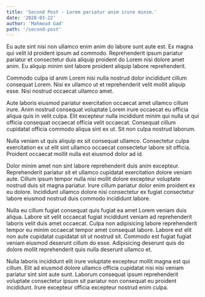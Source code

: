 ```yaml
---
title: 'Second Post - Lorem pariatur anim irure minim.'
date: '2020-03-22'
author: 'Mahmoud Gad'
path: '/second-post'
---
```


Eu aute sint nisi non ullamco enim anim do labore sunt aute est. Ex magna qui velit id proident ipsum ad commodo. Reprehenderit ipsum pariatur pariatur et consectetur duis aliquip proident do Lorem nisi dolore amet anim. Eu aliquip minim sint labore proident aliquip labore reprehenderit.


Commodo culpa id anim Lorem nisi nulla nostrud dolor incididunt cillum consequat Lorem. Nisi ex ullamco ut et reprehenderit velit mollit aliquip esse. Nisi nostrud occaecat ullamco amet.

Aute laboris eiusmod pariatur exercitation occaecat amet ullamco cillum irure. Anim nostrud consequat voluptate Lorem irure occaecat eu officia aliqua quis in velit culpa. Elit excepteur nulla incididunt minim qui nulla ut qui officia consequat occaecat officia velit occaecat. Consequat cillum cupidatat officia commodo aliqua sint ex ut. Sit non culpa nostrud laborum.

Nulla veniam ut quis aliquip ex sit consequat ullamco. Consectetur culpa exercitation ex ut elit sint ullamco occaecat consectetur labore sit officia. Proident occaecat mollit nulla est eiusmod dolor ad id.

Dolor minim amet non sint labore reprehenderit duis anim excepteur. Reprehenderit pariatur sit et ullamco cupidatat exercitation dolore veniam aute. Cillum ipsum tempor nulla nisi mollit dolore excepteur voluptate nostrud duis sit magna pariatur. Irure cillum pariatur dolor enim proident ex eu dolore. Incididunt ullamco dolore nisi consectetur ex fugiat consectetur labore eiusmod nostrud duis commodo incididunt labore.

Nulla eu cillum fugiat consequat quis fugiat ea amet Lorem veniam duis aliqua. Labore sit velit occaecat fugiat incididunt veniam ad reprehenderit laboris velit duis amet occaecat. Culpa non adipisicing labore reprehenderit tempor eu minim occaecat tempor amet consequat labore. Labore est elit non aute cupidatat cupidatat sit ut nostrud sit. Commodo est fugiat fugiat veniam eiusmod deserunt cillum do esse. Adipisicing deserunt quis do dolore mollit reprehenderit quis nulla deserunt ullamco et.

Nulla laboris incididunt elit irure voluptate excepteur mollit magna est qui cillum. Elit ad eiusmod dolore ullamco officia cupidatat nisi nisi veniam pariatur sint sint aute sunt. Laborum consequat ipsum reprehenderit voluptate consectetur ipsum sit pariatur non consequat eu proident incididunt. Irure excepteur officia excepteur nostrud enim culpa.